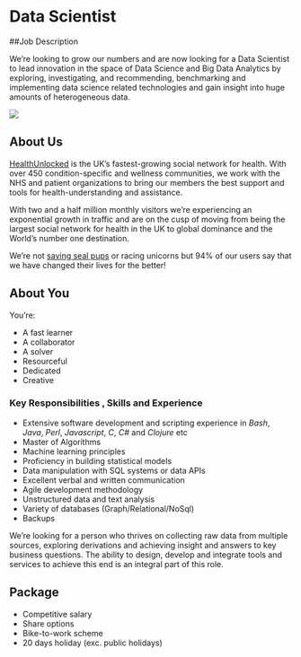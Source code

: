 # Data Scientist

##Job Description

We’re looking to grow our numbers and are now looking for a Data Scientist to lead innovation in the space of Data Science and Big Data Analytics by exploring, investigating, and recommending, benchmarking and implementing data science related technologies and gain insight into huge amounts of heterogeneous data.

![](http://befoundonline.com/wp-content/uploads/2013/03/Dogbert.png)

## About Us

[HealthUnlocked](http://healthunlocked.com) is the UK’s fastest-growing social network for health. With over 450 condition-specific and wellness communities, we work with the NHS and patient organizations to bring our members the best support and tools for health-understanding and assistance.

With two and a half million monthly visitors we’re experiencing an exponential growth in traffic and are on the cusp of moving from being the largest social network for health in the UK to global dominance and the World’s number one destination.

We’re not [saving seal pups](http://cdn-test.healthunlocked.com/misc/hugo-breakfast-2013-12-20-b.gif) or racing unicorns but 94% of our users say that we have changed their lives for the better!

## About You

You’re:

* A fast learner
* A collaborator
* A solver
* Resourceful
* Dedicated
* Creative

### Key Responsibilities , Skills and Experience

* Extensive software development and scripting experience in *Bash*, *Java*, *Perl*, *Javascript*, *C*, *C#* and *Clojure* etc
* Master of Algorithms 
* Machine learning principles
* Proficiency in building statistical models
* Data manipulation with SQL systems or data APIs
* Excellent verbal and written communication
* Agile development methodology
* Unstructured data and text analysis
* Variety of databases (Graph/Relational/NoSql)
* Backups

We’re looking for a person who thrives on collecting raw data from multiple sources, exploring derivations and achieving insight and answers to key business questions. The ability to design, develop and integrate tools and services to achieve this end is an integral part of this role.

## Package

* Competitive salary
* Share options
* Bike-to-work scheme
* 20 days holiday (exc. public holidays)
